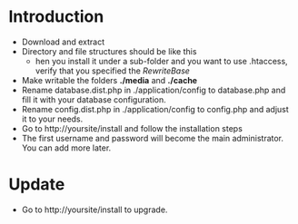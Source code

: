 # Introduction #
  * Download and extract
  * Directory and file structures should be like this
    * hen you install it under a sub-folder and you want to use .htaccess, verify that you specified the _RewriteBase_
  * Make writable the folders **./media** and **./cache**
  * Rename database.dist.php in ./application/config to database.php and fill it with your database configuration.
  * Rename config.dist.php in ./application/config to config.php and adjust it to your needs.
  * Go to http://yoursite/install and follow the installation steps
  * The first username and password will become the main administrator. You can add more later.


# Update #
  * Go to http://yoursite/install to upgrade.